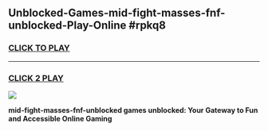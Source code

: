 
## Unblocked-Games-mid-fight-masses-fnf-unblocked-Play-Online #rpkq8
<h3>
<a href="https://news.freeplayer.one?title=mid-fight-masses-fnf-unblocked&ref=3">CLICK TO PLAY</a></h3>
<hr>

<h3>
<a href="https://news.freeplayer.one?title=mid-fight-masses-fnf-unblocked&ref=3">CLICK 2 PLAY</a>
  
</h3>

<a href="https://news.freeplayer.one?title=mid-fight-masses-fnf-unblocked&ref=3"><img src="https://clearcache.store/games.png"></a>


**mid-fight-masses-fnf-unblocked games unblocked: Your Gateway to Fun and Accessible Online Gaming**
